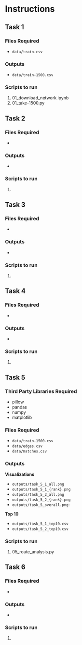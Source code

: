 # Instructions

## Task 1
### Files Required
- `data/train.csv`
  
### Outputs
- `data/train-1500.csv`

### Scripts to run
1. 01_download_network.ipynb
2. 01_take-1500.py


## Task 2

### Files Required
- 
### Outputs
- 

### Scripts to run
1. 

## Task 3

### Files Required
- 
### Outputs
- 

### Scripts to run
1. 

## Task 4

### Files Required
- 
### Outputs
- 

### Scripts to run
1. 

## Task 5
### Third Party Libraries Required
- pillow
- pandas
- numpy
- matplotlib

### Files Required
- `data/train-1500.csv`
- `data/edges.csv`
- `data/matches.csv`
  
### Outputs

**Visualizations**
- `outputs/task_5_1_all.png`
- `outputs/task_5_1_{rank}.png`
- `outputs/task_5_2_all.png`
- `outputs/task_5_2_{rank}.png`
- `outputs/task_5_overall.png`: 

**Top 10**
- `outputs/task_5_1_top10.csv`
- `outputs/task_5_2_top10.csv`

### Scripts to run
1. 05_route_analysis.py

## Task 6

### Files Required
- 
### Outputs
- 

### Scripts to run
1.
